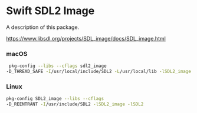 # Swift SDL2 Image

A description of this package.

<https://www.libsdl.org/projects/SDL_image/docs/SDL_image.html>


### macOS
```sh
 pkg-config --libs --cflags sdl2_image
-D_THREAD_SAFE -I/usr/local/include/SDL2 -L/usr/local/lib -lSDL2_image -lSDL2

```

### Linux
```sh
pkg-config SDL2_image --libs --cflags
-D_REENTRANT -I/usr/include/SDL2 -lSDL2_image -lSDL2
```
